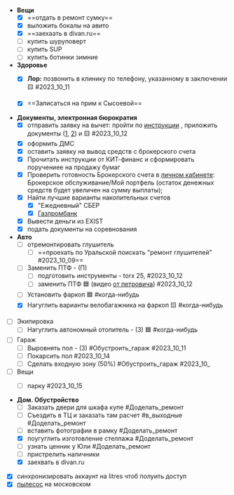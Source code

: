 

- **Вещи**
	- [x]  ==отдать в ремонт сумку==
	- [x] выложить бокалы на авито
	- [x] ==заехаать в divan.ru==
	- [ ] купить шуруповерт
	- [ ] купить SUP
	- [ ] купить ботинки зимние
- **Здоровье**
	- [x]   **Лор:**	позвонить в клинику по телефону, указанному в заключении 🟨 #2023_10_11
	- [x] ==Записаться на прим к Сысоевой==


- **Документы, электронная бюрократия**
	- [x] отправить заявку  на вычет:  пройти по [инструкции](https://yandex.ru/support/praktikum/tax-deduction.html) , приложить документы ([1](https://yandex.ru/legal/practicum_offer/), [2](https://mail.google.com/mail/u/1/#search/%D1%87%D0%B5%D0%BA/WhctKKXHHczxdZWMSXQqSTjdnbMZzgCTZzxvKrkDDSnqnShZzLwCSLLbnDwFWcXGhGlmrFQ?projector=1&messagePartId=0.1)) и 🟨 #2023_10_12
	- [x] оформить ДМС
	- [x] оставить заявку на вывод средств с брокерского счета
	- [x] Прочитать  инструкции от КИТ-финанс и сформировать поручениее на продажу бумаг
	- [x] Проверить готовность Брокерского счета в [личном кабинете](https://my.brokerkf.ru/users/sign_in): Брокерское обслуживание/Мой портфель (остаток денежных средств будет увеличен на сумму выплаты);
	- [x] Найти лучшие варианты накопительных счетов
		- [x] "Ежедневный" СБЕР
		- [x] [Газпромбанк](https://www.gazprombank.ru/special/nsshort/?utm_source=yandex&utm_medium=cpc&utm_campaign=cid:103834766|cn:Y|spb|General|regular|save_easy|key:vklad|rk:general|d:perform|pn:nakop_schet|rt:search|ag:icontext&utm_content=ad:15590013004|bid:15590013004|st:search|s:none|pt:premium|dt:desktop|cmid:103834766|grid:5365147314|rgid:2|rgn:%D0%A1%D0%B0%D0%BD%D0%BA%D1%82-%D0%9F%D0%B5%D1%82%D0%B5%D1%80%D0%B1%D1%83%D1%80%D0%B3|aud:49130457507|coefgoal:21449282|na&utm_term=%D0%B2%D0%BB%D0%BE%D0%B6%D0%B5%D0%BD%D0%B8%D1%8F%20%D0%B2%20%D0%B1%D0%B0%D0%BD%D0%BA|ph:49130457507&yclid=10528077226961797119)
	- [x] Вывести деньги из EXIST
	- [x] подать документы на соревнования

- **Авто**
	- [ ] отремонтировать глушитель
		- [ ] ==проехать по Уральской поискать "ремонт глушителей" #2023_10_09==
	- [ ] Заменить ПТФ - (П)
		- [ ] подготовить инструменты - torx 25, #2023_10_12
		- [ ] заменить ПТФ 🟦 (видео [от петровича](https://youtu.be/VgEtqgj1H_o?si=IlPLeXthQDyw14W3&t=463))  #2023_10_12
	- [ ] Установить фаркоп  🟦 #когда-нибудь
	- [x] Нагуглить варианты велобагажника на фаркоп 🟨 #когда-нибудь 
- [ ] Экипировка 
	- [ ] Нагуглить автономный отопитель - (З) 🟦 #когда-нибудь
- [ ] Гараж
	- [ ] Выровнять пол - (З) #Обустроить_гараж #2023_10_11
	- [ ] Покарсить пол #2023_10_14
	- [ ] Сделать входную зону (50%) #Обустроить_гараж  #2023_10_
- [ ] Вещи
	- [ ]  парку #2023_10_15


- **Дом. Обустройство**
	- [ ] Заказать двери для шкафа купе #Доделать_ремонт
	- [ ] Съездить в ТЦ и заказать там расчет #в_выходные #Доделать_ремонт
	- [ ] вставить фотографии в рамку #Доделать_ремонт
	- [x] поугуглить изготовление стеллажа #Доделать_ремонт
	- [ ] узнать ценник у Юли #Доделать_ремонт
	- [ ] пристрелить наличники
	- [x] заехвать в divan.ru

- [x] синхронизировать аккаунт на litres чтоб полуить доступ
- [x] [пылесос](https://www.vseinstrumenti.ru/product/stroitelnyj-pylesos-zubr-master-m3-20-pu-20-1400-m3-796356/#reviews) на московском